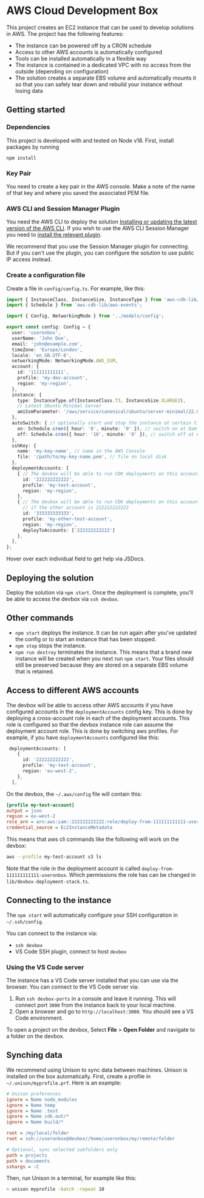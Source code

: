 # AWS Cloud Development Box

This project creates an EC2 instance that can be used to develop solutions in AWS. The project has the following features:

* The instance can be powered off by a CRON schedule
* Access to other AWS accounts is automatically configured
* Tools can be installed automatically in a flexible way
* The instance is contained in a dedicated VPC with no access from the outside (depending on configuration)
* The solution creates a separate EBS volume and automatically mounts it so that you can safely tear down and rebuild your instance without losing data

## Getting started
### Dependencies
This project is developed with and tested on Node v18. First, install packages by running
```
npm install
```

### Key Pair
You need to create a key pair in the AWS console. Make a note of the name of that key and where you saved the associated PEM file.

### AWS CLI and Session Manager Plugin
You need the AWS CLI to deploy the solution [Installing or updating the latest version of the AWS CLI](https://docs.aws.amazon.com/cli/latest/userguide/install-cliv2.html). If you wish to use the AWS CLI Session Manager you need to [install the relevant plugin](https://docs.aws.amazon.com/systems-manager/latest/userguide/session-manager-working-with-install-plugin.html).

We recommend that you use the Session Manager plugin for connecting. But if you can't use the plugin, you can configure the solution to use public IP access instead.

### Create a configuration file
Create a file in `config/config.ts`. For example, like this:
```ts
import { InstanceClass, InstanceSize, InstanceType } from 'aws-cdk-lib/aws-ec2';
import { Schedule } from 'aws-cdk-lib/aws-events';

import { Config, NetworkingMode } from '../models/config';

export const config: Config = {
  user: 'useronbox',
  userName: 'John Doe',
  email: 'john@example.com',
  timeZone: 'Europe/London',
  locale: 'en_GB.UTF-8',
  networkingMode: NetworkingMode.AWS_SSM,
  account: {
    id: '111111111111',
    profile: 'my-dev-account',
    region: 'my-region',
  },
  instance: {
    type: InstanceType.of(InstanceClass.T3, InstanceSize.XLARGE2),
    // Latest Ubuntu Minimal Server
    amiSsmParameter: '/aws/service/canonical/ubuntu/server-minimal/22.04/stable/current/amd64/hvm/ebs-gp2/ami-id',
  },
  autoSwitch: { // optionally start and stop the instance at certain times
    on: Schedule.cron({ hour: '8', minute: '0' }), // switch on at 8am
    off: Schedule.cron({ hour: '18', minute: '0' }), // switch off at 6pm
  },
  sshKey: {
    name: 'my-key-name', // name in the AWS Console
    file: '/path/to/my-key-name.pem', // file on local disk
  },
  deploymentAccounts: [
    { // The devbox will be able to run CDK deployments on this account
      id: '222222222222', 
      profile: 'my-test-account',
      region: 'my-region',
    },
    { // The devbox will be able to run CDK deployments on this account and CDK multi-account deployments
      // if the other account is 222222222222
      id: '333333333333', 
      profile: 'my-other-test-account',
      region: 'my-region',
      deployToAccounts: ['222222222222']
    },
  ],
};
```

Hover over each individual field to get help via JSDocs.

## Deploying the solution

Deploy the solution via `npm start`. Once the deployment is complete, you'll be able to access the devbox via `ssh devbox`.

## Other commands

* `npm start` deploys the instance. It can be run again after you've updated the config or to start an instance that has been stopped.
* `npm stop` stops the instance.
* `npm run destroy` terminates the instance. This means that a brand new instance will be created when you next run `npm start`. Your files should still be preserved because they are stored on a separate EBS volume that is retained.

## Access to different AWS accounts
The devbox will be able to access other AWS accounts if you have configured accounts in the `deploymentAccounts` config key. This is done by deploying a cross-account role in each of the deployment accounts. This role is configured so that the devbox instance role can assume the deployment account role. This is done by switching aws profiles. For example, if you have `deploymentAccounts` configured like this:
```ts
 deploymentAccounts: [
    {
      id: '222222222222',
      profile: 'my-test-account',
      region: 'eu-west-2',
    },
  ],
```

On the devbox, the `~/.aws/config` file will contain this:
```ini
[profile my-test-account]
output = json
region = eu-west-2
role_arn = arn:aws:iam::222222222222:role/deploy-from-111111111111-useronbox
credential_source = Ec2InstanceMetadata
```

This means that aws cli commands like the following will work on the devbox:
```sh
aws --profile my-test-account s3 ls
```

Note that the role in the deployment account is called `deploy-from-111111111111-useronbox`. Which permissions the role has can be changed in `lib/devbox-deployment-stack.ts`.

## Connecting to the instance
The `npm start` will automatically configure your SSH configuration in `~/.ssh/config`.

You can connect to the instance via:
* `ssh devbox`
* VS Code SSH plugin, connect to host `devbox`

### Using the VS Code server

The instance has a VS Code server installed that you can use via the browser. You can connect to the VS Code server via:
1. Run `ssh devbox-ports` in a console and leave it running. This will connect port `3000` from the instance back to your local machine.
2. Open a browser and go to `http://localhost:3000`. You should see a VS Code environment.

To open a project on the devbox, Select **File** > **Open Folder** and navigate to a folder on the devbox.

## Synching data
We recommend using Unison to sync data between machines. Unison is installed on the box automatically. First, create a profile
in `~/.unison/myprofile.prf`. Here is an example:

```ini
# Unison preferences
ignore = Name node_modules
ignore = Name temp
ignore = Name .test
ignore = Name cdk.out/*
ignore = Name build/*

root = /my/local/folder
root = ssh://useronbox@devbox//home/useronbox/my/remote/folder

# Optional, sync selected subfolders only
path = projects
path = documents
sshargs = -C
```

Then, run Unison in a terminal, for example like this:
```bash
> unison myprofile -batch -repeat 10
```
